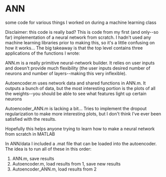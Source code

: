 # ANN
some code for various things I worked on during a machine learning class

Disclaimer: this code is really bad? This is code from my first (and only--so far) implementation of a neural network from scratch. 
I hadn't used any machine learning libraries prior to making this, so it's a little confusing on how it works... The big takeaway 
is that the top level contains three applications of the functions I wrote:

ANN.m is a really primitive neural-network builder. It relies on user inputs and doesn't provide much flexibility (the user inputs 
desired number of neurons and number of layers--making this very inflexible). 

Autoencoder.m uses network data and shared functions in ANN.m. It outputs a bunch of data, but the most interesting portion is the 
plots of all the weights--you should be able to see what features light up certain neurons

Autoencoder_ANN.m is lacking a bit... Tries to implement the dropout regularization to make more interesting plots, but I don't think 
I've ever been satisfied with the results.

Hopefully this helps anyone trying to learn how to make a neural network from scratch in MATLAB

In ANN/data I included a .mat file that can be loaded into the autoencoder. The idea is to run all of these in this order:
1. ANN.m, save results
2. Autoencoder.m, load results from 1, save new results
3. Autoencoder_ANN.m, load results from 2

